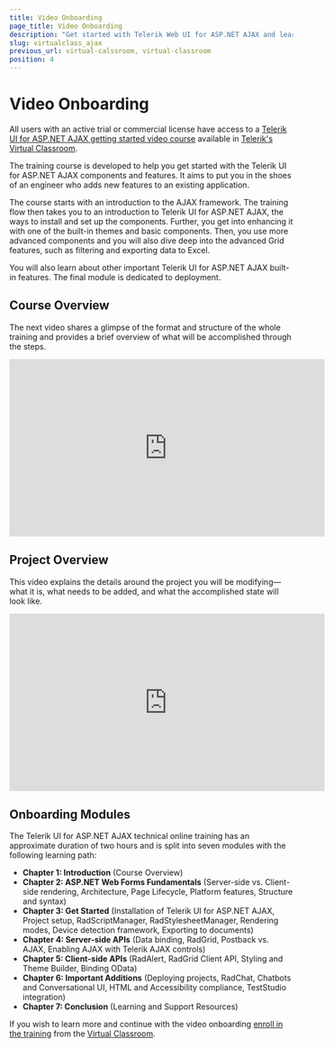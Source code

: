 ```yaml
---
title: Video Onboarding
page_title: Video Onboarding
description: "Get started with Telerik Web UI for ASP.NET AJAX and learn about the Online Technical Training free on-demand training program exclusive to active license holders."
slug: virtualclass_ajax
previous_url: virtual-calssroom, virtual-classroom
position: 4
---
```


# Video Onboarding

All users with an active trial or commercial license have access to a [Telerik UI for ASP.NET AJAX getting started video course](https://learn.telerik.com/learn/course/external/view/elearning/5/telerik-ui-for-aspnet-ajax) available in [Telerik's Virtual Classroom](https://learn.telerik.com/learn).

The training course is developed to help you get started with the Telerik UI for ASP.NET AJAX components and features. It aims to put you in the shoes of an engineer who adds new features to an existing application.


The course starts with an introduction to the AJAX framework. The training flow then takes you to an introduction to Telerik UI for ASP.NET AJAX, the ways to install and set up the components. Further, you get into enhancing it with one of the built-in themes and basic components. Then, you use more advanced components and you will also dive deep into the advanced Grid features, such as filtering and exporting data to Excel.

You will also learn about other important Telerik UI for ASP.NET AJAX built-in features. The final module is dedicated to deployment.

## Course Overview

The next video shares a glimpse of the format and structure of the whole training and provides a brief overview of what will be accomplished through the steps. 

<iframe width="560" height="315" src="https://www.youtube.com/embed/ktH6dSYN0GI" title="Telerik UI for ASP.NET AJAX - Overview of the Onboarding Course" frameborder="0" allow="accelerometer; autoplay; clipboard-write; encrypted-media; gyroscope; picture-in-picture" allowfullscreen></iframe>

## Project Overview

This video explains the details around the project you will be modifying&mdash;what it is, what needs to be added, and what the accomplished state will look like.

<iframe width="560" height="315" src="https://www.youtube.com/embed/fiJmneLlf4w" title="Telerik UI for ASP.NET AJAX - Project Overview" frameborder="0" allow="accelerometer; autoplay; clipboard-write; encrypted-media; gyroscope; picture-in-picture" allowfullscreen></iframe>

## Onboarding Modules

The Telerik UI for ASP.NET AJAX technical online training has an approximate duration of two hours and is split into seven modules with the following learning path:

* **Chapter 1: Introduction** (Course Overview)
* **Chapter 2: ASP.NET Web Forms Fundamentals** (Server-side vs. Client-side rendering, Architecture, Page Lifecycle, Platform features, Structure and syntax)
* **Chapter 3: Get Started** (Installation of Telerik UI for ASP.NET AJAX, Project setup, RadScriptManager, RadStylesheetManager, Rendering modes, Device detection framework, Exporting to documents)
* **Chapter 4: Server-side APIs** (Data binding, RadGrid, Postback vs. AJAX, Enabling AJAX with Telerik AJAX controls)
* **Chapter 5: Client-side APIs** (RadAlert, RadGrid Client API, Styling and Theme Builder, Binding OData)
* **Chapter 6: Important Additions** (Deploying projects, RadChat, Chatbots and Conversational UI, HTML and Accessibility compliance, TestStudio integration)
* **Chapter 7: Conclusion** (Learning and Support Resources)

If you wish to learn more and continue with the video onboarding [enroll in the training](https://learn.telerik.com/learn/course/external/view/elearning/5/telerik-ui-for-aspnet-ajax) from the [Virtual Classroom](https://learn.telerik.com/learn). 
